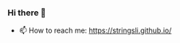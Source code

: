 ### Hi there 👋

<!--
**StringsLi/StringsLi** is a ✨ _special_ ✨ repository because its `README.md` (this file) appears on your GitHub profile.

Here are some ideas to get you started:

- 🔭 I’m currently working on ...
- 🌱 I’m currently learning ...
- 👯 I’m looking to collaborate on ...
- 🤔 I’m looking for help with ...
- 💬 Ask me about ...
- 📫 How to reach me: https://stringsli.github.io/
- 😄 Pronouns: ...
- ⚡ Fun fact: ...
-->

- 📫 How to reach me: https://stringsli.github.io/
